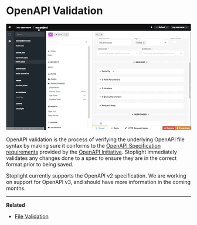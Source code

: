 # OpenAPI Validation

![](../../assets/gifs/file-validation-oas-spec.gif)

OpenAPI validation is the process of verifying the underlying OpenAPI file syntax by making sure it conforms to the [OpenAPI Specification requirements](https://github.com/OAI/OpenAPI-Specification#the-openapi-specification) provided by the [OpenAPI Initiative](https://www.openapis.org/). Stoplight immediately validates any changes done to a spec to ensure they are in the correct format prior to being saved.

<callout>
Stoplight currently supports the OpenAPI v2 specification. We are working on support for OpenAPI v3, and should have more information in the coming months.
</callout>

***

**Related**

* [File Validation](../editor/file-validation.md)
